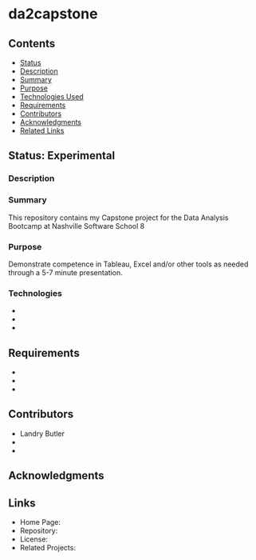 # da2capstone

## Contents
- [Status](#Status)
- [Description](#Description)
- [Summary](#Summary)
- [Purpose](#Purpose)
- [Technologies Used](#Technologies)
- [Requirements](#Requirements)
- [Contributors](#Contributors)
- [Acknowledgments](#Acknowledgments)
- [Related Links](#Links)

## Status: Experimental

### Description

### Summary
This repository contains my Capstone project for the Data Analysis Bootcamp at Nashville Software School
8
### Purpose
Demonstrate competence in Tableau, Excel and/or other tools as needed through a 5-7 minute presentation.

### Technologies
- 
- 
- 

## Requirements
- 
- 
- 

## Contributors
- Landry Butler
- 
- 

## Acknowledgments

## Links
- Home Page: 
- Repository: 
- License: 
- Related Projects: 
